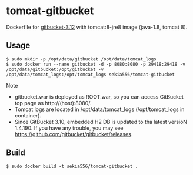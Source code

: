 # tomcat-gitbucket

Dockerfile for [gitbucket-3.12](https://github.com/gitbucket/gitbucket) with tomcat:8-jre8 image (java-1.8, tomcat 8).


## Usage

```
$ sudo mkdir -p /opt/data/gitbucket /opt/data/tomcat_logs
$ sudo docker run --name gitbucket -d -p 8080:8080 -p 29418:29418 -v /opt/data/gitbucket:/opt/gitbucket -v /opt/data/tomcat_logs:/opt/tomcat_logs sekia556/tomcat-gitbucket
```

Note
- gitbucket.war is deployed as ROOT.war, so you can access GitBucket top page as http://(host):8080/.
- Tomcat logs are located in /opt/data/tomcat_logs (/opt/tomcat_logs in container).
- Since GitBucket 3.10, embedded H2 DB is updated to tha latest versioN 1.4.190. If you have any trouble, you may see https://github.com/gitbucket/gitbucket/releases.

## Build

```
$ sudo docker build -t sekia556/tomcat-gitbucket .
```

